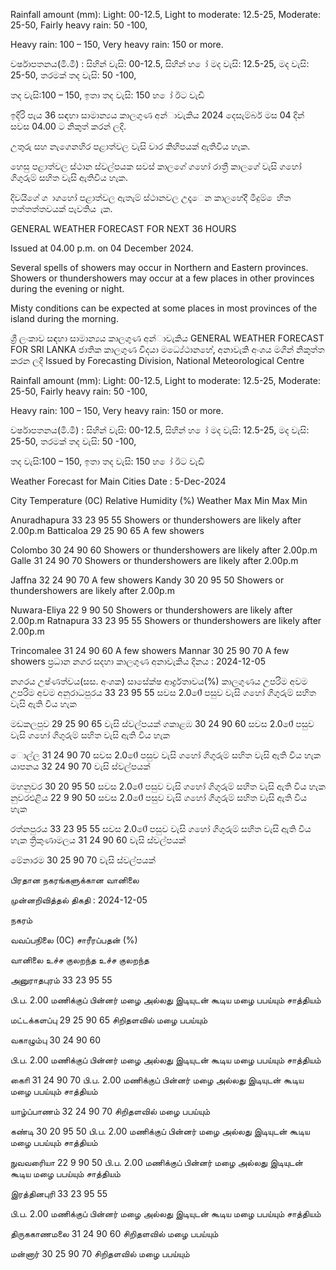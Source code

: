 Rainfall amount (mm): Light: 00-12.5, Light to moderate: 12.5-25, Moderate: 25-50, Fairly heavy rain: 50 -100,

Heavy rain: 100 – 150, Very heavy rain: 150 or more.

වර්ෂාපතනය(මි.මී) : සිහින් වැසි: 00-12.5, සිහින් හ ෝ මද වැසි: 12.5-25, මද වැසි: 25-50, තරමක් තද වැසි: 50 -100,

තද වැසි:100 – 150, ඉතා තද වැසි: 150 හ ෝ ඊට වැඩි

ඉදිරි පැය 36 සඳහා සාමාන්‍යය කාලගුණ අන්‍ාවැකිය 2024 දෙසැම්බර් මස 04 දින්‍ සවස 04.00 ට නිකුත් කරන්‍ ලදි.

උතුරු සහ නැගෙනහිර පළාත්වල වැසි වාර කිහිපයක් ඇතිවිය හැක.

හෙසු පළාත්වල ස්ථාන ස්වල්පයක සවස් කාලගේ ගහෝ රාත්‍රී කාලගේ වැසි ගහෝ ගිගුරුම් සහිත වැසි ඇතිවිය හැක.

දිවයිගේ ග ාගහෝ පළාත්වල ඇතැම් ස්ථානවල උදෑෙන කාලහේදී මීදුම් ෙහිත තත්තත්තවයක් පැවතිය ැක.

GENERAL WEATHER FORECAST FOR NEXT 36 HOURS

Issued at 04.00 p.m. on 04 December 2024.

Several spells of showers may occur in Northern and Eastern provinces. Showers or thundershowers may occur at a few places in other provinces during the evening or night.

Misty conditions can be expected at some places in most provinces of the island during the morning.

ශ්‍රී ලංකාව සඳහා සාමාන්‍යය කාලගුණ අන්‍ාවැකිය GENERAL WEATHER FORECAST FOR SRI LANKA ජාතික කාලගුණ විදයා මධ්‍යේථානහේ, අනාවැකි අංශය මගින් නිකුත්ත කරන ලදි Issued by Forecasting Division, National Meteorological Centre

Rainfall amount (mm): Light: 00-12.5, Light to moderate: 12.5-25, Moderate: 25-50, Fairly heavy rain: 50 -100,

Heavy rain: 100 – 150, Very heavy rain: 150 or more.

වර්ෂාපතනය(මි.මී) : සිහින් වැසි: 00-12.5, සිහින් හ ෝ මද වැසි: 12.5-25, මද වැසි: 25-50, තරමක් තද වැසි: 50 -100,

තද වැසි:100 – 150, ඉතා තද වැසි: 150 හ ෝ ඊට වැඩි

Weather Forecast for Main Cities Date : 5-Dec-2024

City Temperature (0C) Relative Humidity (%) Weather Max Min Max Min

Anuradhapura 33 23 95 55 Showers or thundershowers are likely after 2.00p.m Batticaloa 29 25 90 65 A few showers

Colombo 30 24 90 60 Showers or thundershowers are likely after 2.00p.m Galle 31 24 90 70 Showers or thundershowers are likely after 2.00p.m

Jaffna 32 24 90 70 A few showers Kandy 30 20 95 50 Showers or thundershowers are likely after 2.00p.m

Nuwara-Eliya 22 9 90 50 Showers or thundershowers are likely after 2.00p.m Ratnapura 33 23 95 55 Showers or thundershowers are likely after 2.00p.m

Trincomalee 31 24 90 60 A few showers Mannar 30 25 90 70 A few showers ප්‍රධාන නගර සදහා කාලගුණ අනාවැකිය දිනය : 2024-12-05

නගරය උෂ්ණත්වය(සස. අංශක) සාසේක්ෂ ආර්ද්‍රතාවය(%) කාලගුණය උපරිම අවම උපරිම අවම අනුරාධපුරය 33 23 95 55 සවස 2.00ේ පසුව වැසි ගහෝ ගිගුරුම් සහිත වැසි ඇති විය හැක

මඩකලපුව 29 25 90 65 වැසි ස්වල්පයක් ගකාළඹ 30 24 90 60 සවස 2.00ේ පසුව වැසි ගහෝ ගිගුරුම් සහිත වැසි ඇති විය හැක

ොල්ල 31 24 90 70 සවස 2.00ේ පසුව වැසි ගහෝ ගිගුරුම් සහිත වැසි ඇති විය හැක යාපනය 32 24 90 70 වැසි ස්වල්පයක්

මහනුවර 30 20 95 50 සවස 2.00ේ පසුව වැසි ගහෝ ගිගුරුම් සහිත වැසි ඇති විය හැක නුවරඑළිය 22 9 90 50 සවස 2.00ේ පසුව වැසි ගහෝ ගිගුරුම් සහිත වැසි ඇති විය හැක

රත්නපුරය 33 23 95 55 සවස 2.00ේ පසුව වැසි ගහෝ ගිගුරුම් සහිත වැසි ඇති විය හැක ත්‍රිකුණාමලය 31 24 90 60 වැසි ස්වල්පයක්

මේනාරම 30 25 90 70 වැසි ස්වල්පයක්

பிரதான நகரங்களுக்கான வானிலை

முன்னறிவித்தல் திகதி : 2024-12-05

நகரம்

வவப்பநிலை (0C) சாரீரப்பதன் (%)

வானிலை உச்ச குலறந்த உச்ச குலறந்த

அனுராதபுரம் 33 23 95 55

பி.ப. 2.00 மணிக்குப் பின்னர் மழை அல்லது இடியுடன் கூடிய மழை பபய்யும் சாத்தியம்

மட்டக்களப்பு 29 25 90 65 சிறிதளவில் மழை பபய்யும்

வகாழும்பு 30 24 90 60

பி.ப. 2.00 மணிக்குப் பின்னர் மழை அல்லது இடியுடன் கூடிய மழை பபய்யும் சாத்தியம்

காைி 31 24 90 70 பி.ப. 2.00 மணிக்குப் பின்னர் மழை அல்லது இடியுடன் கூடிய மழை பபய்யும் சாத்தியம்

யாழ்ப்பாணம் 32 24 90 70 சிறிதளவில் மழை பபய்யும்

கண்டி 30 20 95 50 பி.ப. 2.00 மணிக்குப் பின்னர் மழை அல்லது இடியுடன் கூடிய மழை பபய்யும் சாத்தியம்

நுவவரைியா 22 9 90 50 பி.ப. 2.00 மணிக்குப் பின்னர் மழை அல்லது இடியுடன் கூடிய மழை பபய்யும் சாத்தியம்

இரத்தினபுரி 33 23 95 55

பி.ப. 2.00 மணிக்குப் பின்னர் மழை அல்லது இடியுடன் கூடிய மழை பபய்யும் சாத்தியம்

திருககாணமலை 31 24 90 60 சிறிதளவில் மழை பபய்யும்

மன்னார் 30 25 90 70 சிறிதளவில் மழை பபய்யும்